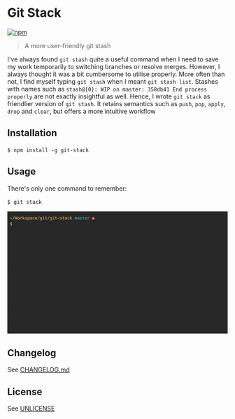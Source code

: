 # Git Stack
[![npm](https://img.shields.io/npm/v/git-stack.svg)](https://www.npmjs.com/package/git-stack)
> A more user-friendly git stash

I've always found `git stash` quite a useful command when I need to save my work temporarily to switching branches or resolve merges. However, I always thought it was a bit cumbersome to utilise properly. More often than not, I find myself typing `git stash` when I meant `git stash list`. Stashes with names such as `stash@{0}: WIP on master: 358db41 End process properly` are not exactly insightful as well. Hence, I wrote `git stack` as friendlier version of `git stash`. It retains semantics such as `push`, `pop`, `apply`, `drop` and `clear`, but offers a more intuitive workflow 

## Installation

```
$ npm install -g git-stack
```

## Usage

There's only one command to remember:
```
$ git stack
```
![demo](demo.gif)

## Changelog

See [CHANGELOG.md](CHANGELOG.md)

## License

See [UNLICENSE](UNLICENSE)

